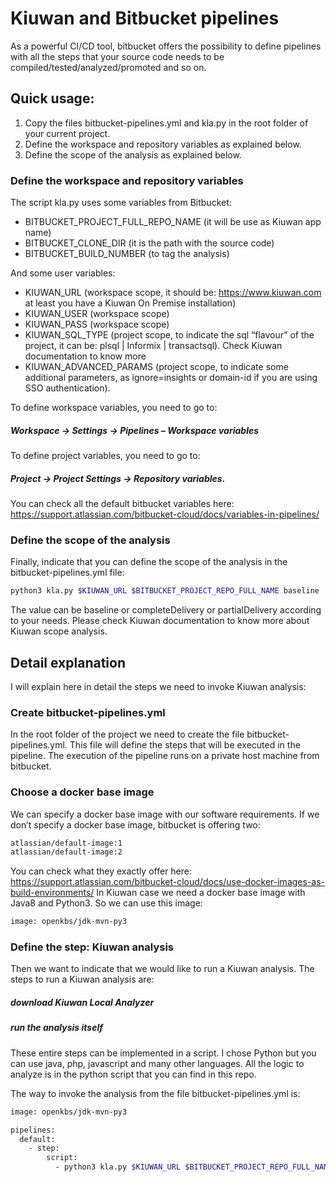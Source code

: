 # Kiuwan and Bitbucket pipelines

As a powerful CI/CD tool, bitbucket offers the possibility to define pipelines with all the steps that your source code needs to be compiled/tested/analyzed/promoted and so on.

## Quick usage:
1) Copy the files bitbucket-pipelines.yml and kla.py in the root folder of your current project.
2) Define the workspace and repository variables as explained below.
3) Define the scope of the analysis as explained below.

### Define the workspace and repository variables
The script kla.py uses some variables from Bitbucket:
* BITBUCKET_PROJECT_FULL_REPO_NAME (it will be use as Kiuwan app name)
* BITBUCKET_CLONE_DIR (it is the path with the source code)
* BITBUCKET_BUILD_NUMBER (to tag the analysis)

And some user variables:
- KIUWAN_URL (workspace scope, it should be: https://www.kiuwan.com at least you have a Kiuwan On Premise installation)
- KIUWAN_USER (workspace scope)
- KIUWAN_PASS (workspace scope)
- KIUWAN_SQL_TYPE (project scope, to indicate the sql “flavour” of the project, it can be: plsql | Informix | transactsql). Check Kiuwan documentation to know more 
- KIUWAN_ADVANCED_PARAMS (project scope, to indicate some additional parameters, as ignore=insights or domain-id if you are using SSO authentication). 

To define workspace variables, you need to go to:
##### Workspace -> Settings -> Pipelines – Workspace variables
 
To define project variables, you need to go to:
##### Project  -> Project Settings -> Repository variables.
 
You can check all the default bitbucket variables here:
https://support.atlassian.com/bitbucket-cloud/docs/variables-in-pipelines/

### Define the scope of the analysis
Finally, indicate that you can define the scope of the analysis in the bitbucket-pipelines.yml file:
```sh
python3 kla.py $KIUWAN_URL $BITBUCKET_PROJECT_REPO_FULL_NAME baseline 
```
The value can be baseline or completeDelivery or partialDelivery according to your needs. Please check Kiuwan documentation to know more about Kiuwan scope analysis.

## Detail explanation
I will explain here in detail the steps we need to invoke Kiuwan analysis:

### Create bitbucket-pipelines.yml
In the root folder of the project we need to create the file bitbucket-pipelines.yml.
This file will define the steps that will be executed in the pipeline. The execution of the pipeline runs on a private host machine from bitbucket. 

### Choose a docker base image
We can specify a docker base image with our software requirements. If we don’t specify a docker base image, bitbucket is offering two:
```sh
atlassian/default-image:1
atlassian/default-image:2
```
You can check what they exactly offer here:
https://support.atlassian.com/bitbucket-cloud/docs/use-docker-images-as-build-environments/
In Kiuwan case we need a docker base image with Java8 and Python3. So we can use this image:
```sh
image: openkbs/jdk-mvn-py3
```

### Define the step: Kiuwan analysis
Then we want to indicate that we would like to run a Kiuwan analysis. The steps to run a Kiuwan analysis are: 
##### download Kiuwan Local Analyzer
##### run the analysis itself
These entire steps can be implemented in a script. I chose Python but you can use java, php, javascript and many other languages. 
All the logic to analyze is in the python script that you can find in this repo.

The way to invoke the analysis from the file bitbucket-pipelines.yml is:
```sh
image: openkbs/jdk-mvn-py3

pipelines:
  default:
    - step:
        script:
          - python3 kla.py $KIUWAN_URL $BITBUCKET_PROJECT_REPO_FULL_NAME baseline
 ```




